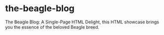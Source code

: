 # the-beagle-blog
The Beagle Blog: A Single-Page HTML Delight, this HTML showcase brings you the essence of the beloved Beagle breed.
